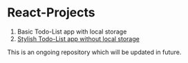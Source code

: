 # React-Projects
1. Basic Todo-List app with local storage
2. [Stylish Todo-List app without local storage](https://github.com/Arpit599/React-Projects/tree/master/todo-list-v2)

This is an ongoing repository which will be updated in future.
